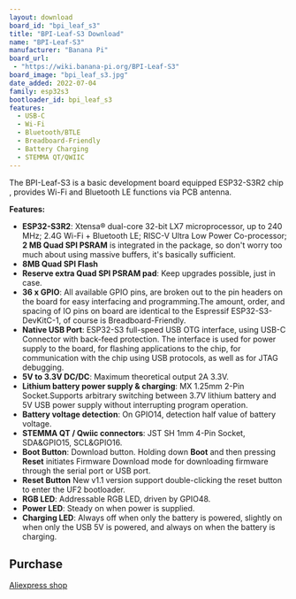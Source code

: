 ```yaml
---
layout: download
board_id: "bpi_leaf_s3"
title: "BPI-Leaf-S3 Download"
name: "BPI-Leaf-S3"
manufacturer: "Banana Pi"
board_url:
 - "https://wiki.banana-pi.org/BPI-Leaf-S3"
board_image: "bpi_leaf_s3.jpg"
date_added: 2022-07-04
family: esp32s3
bootloader_id: bpi_leaf_s3
features:
  - USB-C
  - Wi-Fi
  - Bluetooth/BTLE
  - Breadboard-Friendly
  - Battery Charging
  - STEMMA QT/QWIIC
---
```


The BPI-Leaf-S3 is a basic development board equipped ESP32-S3R2 chip , provides Wi-Fi and Bluetooth LE functions via PCB antenna.

**Features:**

- **ESP32-S3R2**: Xtensa® dual-core 32-bit LX7 microprocessor,
up to 240 MHz; 2.4G Wi-Fi + Bluetooth LE; RISC-V Ultra Low Power Co-processor; **2 MB Quad SPI PSRAM** is integrated in the package, so don't worry too much about using massive buffers, it's basically sufficient.
- **8MB Quad SPI Flash**
- **Reserve extra Quad SPI PSRAM pad**: Keep upgrades possible, just in case.
- **36 x GPIO**: All available GPIO pins, are broken out to the pin headers on the board for easy interfacing and programming.The amount, order, and spacing of IO pins on board are identical to the Espressif ESP32-S3-DevKitC-1, of course is Breadboard-Friendly.
- **Native USB Port**: ESP32-S3 full-speed USB OTG interface, using USB-C Connector with back-feed protection. The interface is used for power supply to the board, for flashing applications to the chip, for communication with the chip using USB protocols, as well as for JTAG debugging.
- **5V to 3.3V DC/DC**: Maximum theoretical output 2A 3.3V.
- **Lithium battery power supply & charging**: MX 1.25mm 2-Pin Socket.Supports arbitrary switching between 3.7V lithium battery and 5V USB power supply without interrupting program operation.
- **Battery voltage detection**: On GPIO14, detection half value of battery voltage.
- **STEMMA QT / Qwiic connectors**: JST SH 1mm 4-Pin Socket, SDA&GPIO15, SCL&GPIO16.
- **Boot Button**: Download button. Holding down **Boot** and then pressing **Reset** initiates Firmware Download mode for downloading firmware through the serial port or USB port.
- **Reset Button** New v1.1 version support double-clicking the reset button to enter the UF2 bootloader.
- **RGB LED**: Addressable RGB LED, driven by GPIO48.
- **Power LED**: Steady on when power is supplied.
- **Charging LED**: Always off when only the battery is powered, slightly on when only the USB 5V is powered, and always on when the battery is charging.

## Purchase

[Aliexpress shop](https://www.aliexpress.com/item/1005004428945296.html?spm=5261.ProductManageOnline.0.0.48af4edfYbyEoI)